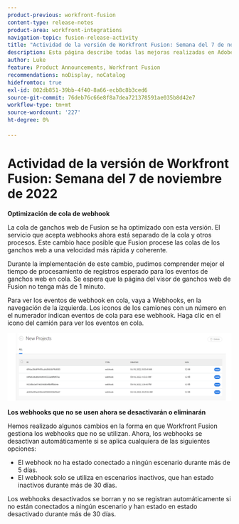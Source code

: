 ```yaml
---
product-previous: workfront-fusion
content-type: release-notes
product-area: workfront-integrations
navigation-topic: fusion-release-activity
title: "Actividad de la versión de Workfront Fusion: Semana del 7 de noviembre de 2022"
description: Esta página describe todas las mejoras realizadas en Adobe Workfront Fusion durante la semana del 7 de noviembre de 2022.
author: Luke
feature: Product Announcements, Workfront Fusion
recommendations: noDisplay, noCatalog
hidefromtoc: true
exl-id: 802db851-39bb-4f40-8a66-ecb8c8b3ced6
source-git-commit: 76deb76c66e8f8a7dea721378591ae035b8d42e7
workflow-type: tm+mt
source-wordcount: '227'
ht-degree: 0%

---
```


# Actividad de la versión de Workfront Fusion: Semana del 7 de noviembre de 2022

**Optimización de cola de webhook**

La cola de ganchos web de Fusion se ha optimizado con esta versión. El servicio que acepta webhooks ahora está separado de la cola y otros procesos. Este cambio hace posible que Fusion procese las colas de los ganchos web a una velocidad más rápida y coherente.

Durante la implementación de este cambio, pudimos comprender mejor el tiempo de procesamiento de registros esperado para los eventos de ganchos web en cola. Se espera que la página del visor de ganchos web de Fusion no tenga más de 1 minuto.

Para ver los eventos de webhook en cola, vaya a Webhooks, en la navegación de la izquierda. Los iconos de los camiones con un número en el numerador indican eventos de cola para ese webhook. Haga clic en el icono del camión para ver los eventos en cola.

![](assets/fusion-webhook-queue-1866x567.png)


**Los webhooks que no se usen ahora se desactivarán o eliminarán**

Hemos realizado algunos cambios en la forma en que Workfront Fusion gestiona los webhooks que no se utilizan. Ahora, los webhooks se desactivan automáticamente si se aplica cualquiera de las siguientes opciones:

* El webhook no ha estado conectado a ningún escenario durante más de 5 días.
* El webhook solo se utiliza en escenarios inactivos, que han estado inactivos durante más de 30 días.

Los webhooks desactivados se borran y no se registran automáticamente si no están conectados a ningún escenario y han estado en estado desactivado durante más de 30 días.
